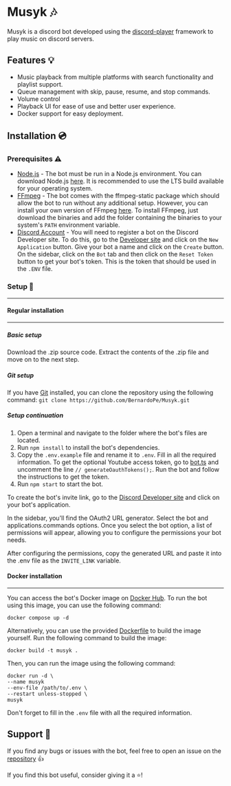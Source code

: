 # Musyk :notes:

Musyk is a discord bot developed using the [discord-player](https://github.com/androz2091/discord-player) framework to play music on discord servers.

## Features :bulb:

- Music playback from multiple platforms with search functionality and playlist support.
- Queue management with skip, pause, resume, and stop commands.
- Volume control
- Playback UI for ease of use and better user experience.
- Docker support for easy deployment.

## Installation :cd:

### Prerequisites :warning:

- [Node.js](https://nodejs.org/en) - The bot must be run in a Node.js environment. You can download Node.js [here](https://nodejs.org/en/download/). It is recommended to use the LTS
  build available for your operating system.
- [FFmpeg](https://ffmpeg.org/) - The bot comes with the ffmpeg-static package which should allow the bot to run without any additional setup. However, you
  can install your own version of FFmpeg [here](https://ffmpeg.org/download.html). To install FFmpeg, just download the binaries and
  add the folder containing the binaries to your system's `PATH` environment variable.
- [Discord Account](https://discord.com) - You will need to register a bot on the Discord Developer site. To do this, go to the [Developer site](https://discord.com/developers/applications)
  and click on the `New Application` button. Give your bot a name and click on the `Create` button. On the sidebar, click on the `Bot` tab and then click on the `Reset Token` button to get your bot's token.
  This is the token that should be used in the `.ENV` file.

### Setup :wrench:

---

#### Regular installation

---

##### Basic setup

Download the .zip source code. Extract the contents of the .zip file and move on to the next step.

##### Git setup

If you have [Git](https://git-scm.com/) installed, you can clone the repository using the following command:
`git clone https://github.com/BernardoPe/Musyk.git`

##### Setup continuation

1. Open a terminal and navigate to the folder where the bot's files are located.
2. Run `npm install` to install the bot's dependencies.
3. Copy the `.env.example` file and rename it to `.env`. Fill in all the required information.
   To get the optional Youtube access token, go to [bot.ts](src/bot.ts) and uncomment the line `// generateOauthTokens();`. Run the bot and follow the instructions to get the token.
4. Run `npm start` to start the bot.

To create the bot's invite link, go to the [Discord Developer site](https://discord.com/developers/applications) and click on your bot's application.

In the sidebar, you'll find the OAuth2 URL generator. Select the bot and applications.commands options. Once you select the bot option, a list of permissions will appear, allowing you to configure the permissions your bot needs.

After configuring the permissions, copy the generated URL and paste it into the .env file as the `INVITE_LINK` variable.

#### Docker installation

---

You can access the bot's Docker image on [Docker Hub](https://hub.docker.com/r/bernardope/musyk).
To run the bot using this image, you can use the following command:

```
docker compose up -d
```

Alternatively, you can use the provided [Dockerfile](Dockerfile) to build the image yourself.
Run the following command to build the image:

```
docker build -t musyk .
```

Then, you can run the image using the following command:

```
docker run -d \
--name musyk
--env-file /path/to/.env \
--restart unless-stopped \
musyk
```

Don't forget to fill in the `.env` file with all the required information.

## Support :rocket:

If you find any bugs or issues with the bot, feel free to open an issue on the [repository](https://github.com/BernardoPe/Musyk/issues/new) :thumbsup:

If you find this bot useful, consider giving it a :star:!
